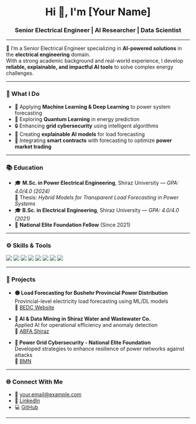 <h1 align="center">Hi 👋, I'm [Your Name]</h1>
<h3 align="center">Senior Electrical Engineer | AI Researcher | Data Scientist</h3>

---

🎯 I’m a Senior Electrical Engineer specializing in **AI-powered solutions** in the **electrical engineering** domain.  
With a strong academic background and real-world experience, I develop **reliable, explainable, and impactful AI tools** to solve complex energy challenges.

---

### 🧠 What I Do

- 🔌 Applying **Machine Learning & Deep Learning** to power system forecasting  
- 🧮 Exploring **Quantum Learning** in energy prediction  
- 🔒 Enhancing **grid cybersecurity** using intelligent algorithms  
- 🤖 Creating **explainable AI models** for load forecasting  
- 🔁 Integrating **smart contracts** with forecasting to optimize **power market trading**

---

### 📚 Education

- 🎓 **M.Sc. in Power Electrical Engineering**, Shiraz University — *GPA: 4.0/4.0 (2024)*  
  🧪 Thesis: *Hybrid Models for Transparent Load Forecasting in Power Systems*  
- 🎓 **B.Sc. in Electrical Engineering**, Shiraz University — *GPA: 4.0/4.0 (2021)*  
- 🏅 **National Elite Foundation Fellow** (Since 2021)

---

### ⚙️ Skills & Tools

<p align="left">
  <img src="https://img.shields.io/badge/-Python-3776AB?style=flat&logo=python&logoColor=white" />
  <img src="https://img.shields.io/badge/-TensorFlow-FF6F00?style=flat&logo=tensorflow&logoColor=white" />
  <img src="https://img.shields.io/badge/-PyTorch-EE4C2C?style=flat&logo=pytorch&logoColor=white" />
  <img src="https://img.shields.io/badge/-Scikit--Learn-F7931E?style=flat&logo=scikit-learn&logoColor=white" />
  <img src="https://img.shields.io/badge/-Pandas-150458?style=flat&logo=pandas&logoColor=white" />
  <img src="https://img.shields.io/badge/-Matlab-0076A8?style=flat&logo=mathworks&logoColor=white" />
  <img src="https://img.shields.io/badge/-PowerBI-F2C811?style=flat&logo=powerbi&logoColor=white" />
  <img src="https://img.shields.io/badge/-Git-F05032?style=flat&logo=git&logoColor=white" />
</p>

---

### 🧪 Projects

- **🟡 Load Forecasting for Bushehr Provincial Power Distribution**  
  Provincial-level electricity load forecasting using ML/DL models  
  🔗 [BEDC Website](http://www.bedc.ir)

- **🔵 AI & Data Mining in Shiraz Water and Wastewater Co.**  
  Applied AI for operational efficiency and anomaly detection  
  🔗 [ABFA Shiraz](http://www.abfa-shiraz.ir)

- **🔴 Power Grid Cybersecurity - National Elite Foundation**  
  Developed strategies to enhance resilience of power networks against attacks  
  🔗 [BMN](http://www.bmn.ir)

---

### 🌐 Connect With Me

- 📧 [your.email@example.com](mailto:your.email@example.com)
- 🔗 [LinkedIn](https://www.linkedin.com/in/yourprofile)
- 💻 [GitHub](https://github.com/yourusername)

---

<!-- Optional GitHub Stats -->
<!--
<p align="center">
  <img src="https://github-readme-stats.vercel.app/api?username=yourusername&show_icons=true&theme=radical" />
</p>
-->

